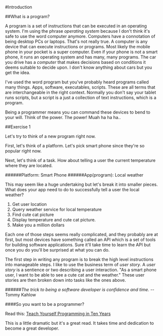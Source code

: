 #Introduction

##What is a program?

A program is a set of instructions that can be executed in an operating system. I'm using the phrase *operating system* because I don't think it's safe to use the word computer anymore. Computers have a connotation of being desktop PCs or laptops. That's not really true. A computer is any device that can execute instructions or programs. Most likely the mobile phone in your pocket is a super computer. Even if your phone is not a smart phone, it runs an operating system and has many, many programs. The car you drive has a *computer* that makes decisions based on conditions it deems suitable to decide upon. I don't know anything about cars but you get the idea.

I've used the word program but you've probably heard programs called many things. Apps, software, executables, scripts. These are all terms that are interchangeable in the right context. Normally you don't say your tablet runs scripts, but a script is a just a collection of text instructions, which is a program.

Being a programmer means you can command these devices to bend to your will. Think of the power. The power! Muah ha ha ha..

##Exercise 1

Let's try to think of a new program right now. 

First, let's think of a platform. Let's pick smart phone since they're so popular right now.

Next, let's think of a task. How about telling a user the current temperature where they are located.

######Platform: Smart Phone
######App(program): Local weather

This may seem like a huge undertaking but let's break it into smaller pieces. What does your app need to do to successfully tell a user the local weather?

1. Get user location
2. Query weather service for local temperature
3. Find cute cat picture
4. Display temperature and cute cat picture.
5. Make you a million dollars

Each one of those steps seems really complicated, and they probably are at first, but most devices have something called an API which is a set of tools for building software applications. Sure it'll take time to learn the API but once you do you'll be surprised at what you can do.

The first step in writing any program is to break the high level instructions into manageable steps. I like to use the business term of *user story*. A *user story* is a sentience or two describing a user interaction. "As a smart phone user, I want to be able to see a cute cat and the weather." These user stories are then broken down into tasks like the ones above.

######*The trick to being a software developer is confidence and time.* -- Tommy Kahlow

####So you want to be a programmer?

Read this: [Teach Yourself Programming in Ten Years](http://norvig.com/21-days.html)

This is a little dramatic but it's a great read. It takes time and dedication to become a great developer.



